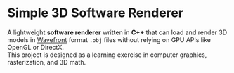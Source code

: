 ﻿# Simple 3D Software Renderer

A lightweight **software renderer** written in **C++** that can load and render 3D models in [Wavefront](https://en.wikipedia.org/wiki/Wavefront_.obj_file) format `.obj` files without relying on GPU APIs like OpenGL or DirectX.  
This project is designed as a learning exercise in computer graphics, rasterization, and 3D math.
